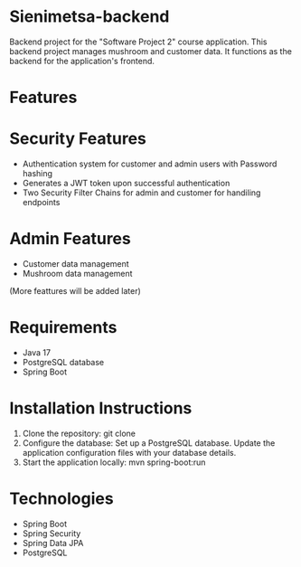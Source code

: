 # Sienimetsa-backend
Backend project for the "Software Project 2" course application. This backend project manages mushroom and customer data. It functions as the backend for the application's frontend.
# Features

# Security Features
- Authentication system for customer and admin users with Password hashing 
- Generates a JWT token upon successful authentication
- Two Security Filter Chains for admin and customer for handiling endpoints
# Admin Features
- Customer data management 
- Mushroom data management

 (More feattures will be added later)
 
# Requirements
- Java 17
- PostgreSQL database
- Spring Boot
# Installation Instructions
1. Clone the repository:
git clone <repository-url>
2. Configure the database:
Set up a PostgreSQL database.
Update the application configuration files with your database details.
3. Start the application locally:
mvn spring-boot:run
# Technologies
- Spring Boot
- Spring Security
- Spring Data JPA
- PostgreSQL
